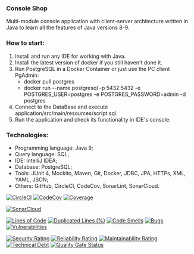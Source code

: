 ### Console Shop
Multi-module console application with client-server architecture written in Java
to learn all the features of Java versions 8-9. 
  
  
  
### How to start:
1. Install and run any IDE for working with Java.
2. Install the latest version of docker if you still haven't done it.
3. Run PostgreSQL in a Docker Container or just use the PC client PgAdmin:
   - docker pull postgres
   - docker run --name postgresql -p 5432:5432 -e POSTGRES_USER=postgres -e POSTGRES_PASSWORD=admin -d postgres
4. Connect to the DataBase and execute application/src/main/resources/script.sql.
5. Run the application and check its functionality in IDE's console.
  
  
  
### Technologies:
- Programming language: Java 9;
- Query language: SQL;
- IDE: IntelliJ IDEA;
- Database: PostgreSQL;
- Tools: JUnit 4, Mockito, Maven, Git, Docker, JDBC, JPA, HTTPs, XML, YAML, JSON;
- Others: GitHub, CircleCI, CodeCov, SonarLint, SonarCloud.

[![CircleCI](https://circleci.com/gh/Crazy-pro/console-shop.svg?style=svg)](https://app.circleci.com/gh/Crazy-pro/console-shop)
[![CodeCov](https://codecov.io/gh/Crazy-pro/console-shop/branch/master/graph/badge.svg)](https://codecov.io/gh/Crazy-pro/console-shop)
[![Coverage](https://sonarcloud.io/api/project_badges/measure?project=Crazy-pro_console-shop&metric=coverage)](https://sonarcloud.io/summary/new_code?id=Crazy-pro_console-shop)

[![SonarCloud](https://sonarcloud.io/images/project_badges/sonarcloud-black.svg)](https://sonarcloud.io/summary/new_code?id=Crazy-pro_console-shop)

[![Lines of Code](https://sonarcloud.io/api/project_badges/measure?project=Crazy-pro_console-shop&metric=ncloc)](https://sonarcloud.io/summary/new_code?id=Crazy-pro_console-shop)
[![Duplicated Lines (%)](https://sonarcloud.io/api/project_badges/measure?project=Crazy-pro_console-shop&metric=duplicated_lines_density)](https://sonarcloud.io/summary/new_code?id=Crazy-pro_console-shop)
[![Code Smells](https://sonarcloud.io/api/project_badges/measure?project=Crazy-pro_console-shop&metric=code_smells)](https://sonarcloud.io/summary/new_code?id=Crazy-pro_console-shop)
[![Bugs](https://sonarcloud.io/api/project_badges/measure?project=Crazy-pro_console-shop&metric=bugs)](https://sonarcloud.io/summary/new_code?id=Crazy-pro_console-shop)
[![Vulnerabilities](https://sonarcloud.io/api/project_badges/measure?project=Crazy-pro_console-shop&metric=vulnerabilities)](https://sonarcloud.io/summary/new_code?id=Crazy-pro_console-shop)

[![Security Rating](https://sonarcloud.io/api/project_badges/measure?project=Crazy-pro_console-shop&metric=security_rating)](https://sonarcloud.io/summary/new_code?id=Crazy-pro_console-shop)
[![Reliability Rating](https://sonarcloud.io/api/project_badges/measure?project=Crazy-pro_console-shop&metric=reliability_rating)](https://sonarcloud.io/summary/new_code?id=Crazy-pro_console-shop)
[![Maintainability Rating](https://sonarcloud.io/api/project_badges/measure?project=Crazy-pro_console-shop&metric=sqale_rating)](https://sonarcloud.io/summary/new_code?id=Crazy-pro_console-shop)
[![Technical Debt](https://sonarcloud.io/api/project_badges/measure?project=Crazy-pro_console-shop&metric=sqale_index)](https://sonarcloud.io/summary/new_code?id=Crazy-pro_console-shop)
[![Quality Gate Status](https://sonarcloud.io/api/project_badges/measure?project=Crazy-pro_console-shop&metric=alert_status)](https://sonarcloud.io/summary/new_code?id=Crazy-pro_console-shop)

